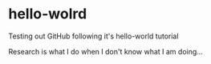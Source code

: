 # hello-wolrd
Testing out GitHub following it's hello-world tutorial 

Research is what I do when I don't know what I am doing... 
